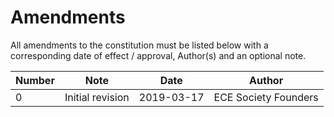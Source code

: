 
# Amendments

All amendments to the constitution must be listed below with a
corresponding date of effect / approval, Author(s) and an optional note.

Number | Note | Date | Author
-------|------|------|--------
0 | Initial revision | 2019-03-17 | ECE Society Founders
